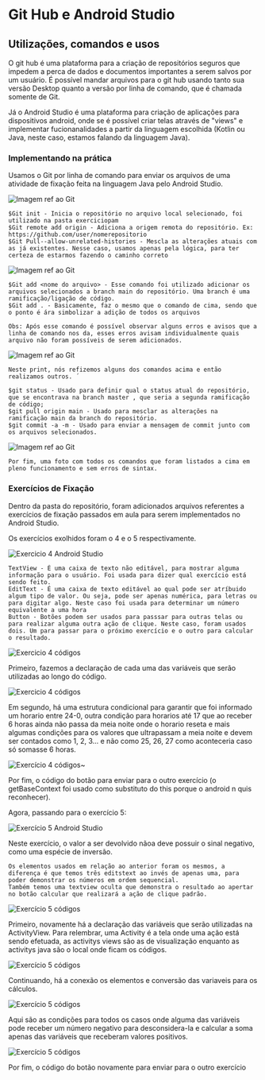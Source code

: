 # Git Hub e Android Studio
## Utilizações, comandos e usos

O git hub é uma plataforma para a criação de repositórios seguros que impedem a perca de dados e documentos importantes a serem salvos por um usuário. É possível mandar arquivos para o git hub usando tanto sua versão Desktop quanto a versão por linha de comando, que é chamada somente de Git.

Já o Android Studio é uma plataforma para criação de aplicações para dispositivos android, onde se é possível criar telas através de "views" e implementar fucionanalidades a partir da linguagem escolhida (Kotlin ou Java, neste caso, estamos falando da linguagem Java).

### Implementando na prática 
Usamos o Git por linha de comando para enviar os arquivos de uma atividade de fixação feita na linguagem Java pelo Android Studio. 

![Imagem ref ao Git][def]

[def]: image/image.png

```
$Git init - Inicia o repositório no arquivo local selecionado, foi utilizado na pasta exerciciopam
$Git remote add origin - Adiciona a origem remota do repositório. Ex: https://github.com/user/nomerepositorio
$Git Pull--allow-unrelated-histories - Mescla as alterações atuais com as já existentes. Nesse caso, usamos apenas pela lógica, para ter certeza de estarmos fazendo o caminho correto
```
![Imagem ref ao Git][def2]

[def2]: image/image2.png  

```
$Git add <nome do arquivo> - Esse comando foi utilizado adicionar os arquivos selecionados a branch main do repositório. Uma branch é uma ramificação/ligação de código. 
$Git add . - Basicamente, faz o mesmo que o comando de cima, sendo que o ponto é ára simbolizar a adição de todos os arquivos

Obs: Após esse comando é possível observar alguns erros e avisos que a linha de comando nos da, esses erros avisam individualmente quais arquivo não foram possíveis de serem adicionados. 
```
![Imagem ref ao Git][def3]

[def3]: image/image3.png

```
Neste print, nós refizemos alguns dos comandos acima e então realizamos outros. ´

$git status - Usado para definir qual o status atual do repositório, que se encontrava na branch master , que seria a segunda ramificação de código;
$git pull origin main - Usado para mesclar as alterações na ramificação main da branch do repositório. 
$git commit -a -m - Usado para enviar a mensagem de commit junto com os arquivos selecionados.
```
![Imagem ref ao Git][def4]

[def4]: image/image4.png

```
Por fim, uma foto com todos os comandos que foram listados a cima em pleno funcionamento e sem erros de sintax.
```

### Exercícios de Fixação
Dentro da pasta do repositório, foram adicionados arquivos referentes a exercícios de fixação passados em aula para serem implementados no Android Studio.

Os exercícios exolhidos foram o 4 e o 5 respectivamente.

![Exercicio 4 Android Studio][def5]

[def5]: image/imageas1.png

```
TextView - É uma caixa de texto não editável, para mostrar alguma informação para o usuário. Foi usada para dizer qual exercício está sendo feito.
EditText - É uma caixa de texto editável ao qual pode ser atríbuido algum tipo de valor. Ou seja, pode ser apenas numérica, para letras ou para digitar algo. Neste caso foi usada para determinar um número equivalente a uma hora
Button - Botões podem ser usados para passsar para outras telas ou para realizar alguma outra ação de clique. Neste caso, foram usados dois. Um para passar para o próximo exercício e o outro para calcular o resultado.
```
![Exercicio 4 códigos][def6]

Primeiro, fazemos a declaração de cada uma das variáveis que serão utilizadas ao longo do código. 

![Exercicio 4 códigos][def7]

[def7]: image/imageas3.png

Em segundo, há uma estrutura condicional  para garantir que foi informado um horario entre 24-0, outra condição para horarios até 17 que ao receber 6 horas ainda não passa da meia noite onde o horario reseta e mais algumas condições para os valores que ultrapassam a meia noite e devem ser contados como 1, 2, 3... e não como 25, 26, 27 como aconteceria caso só somasse 6 horas.

![Exercício 4 códigos][def13]~

 Por fim, o código do botão para enviar para o outro exercício (o getBaseContext foi usado como substituto do this porque o android n quis reconhecer).

Agora, passando para o exercício 5: 

![Exercício 5 Android Studio][def8]

[def8]: image/imageas5.png

Neste exercício, o valor a ser devolvido nãoa deve possuir o sinal negativo, como uma espécie de inversão. 

```
Os elementos usados em relação ao anterior foram os mesmos, a diferença é que temos três editstext ao invés de apenas uma, para poder demonstrar os números em ordem sequencial. 
Também temos uma textview oculta que demonstra o resultado ao apertar no botão calcular que realizará a ação de clique padrão. 
```
![Exercício 5 códigos][def9]


[def9]: image/imageas6.png

Primeiro, novamente há a declaração das variáveis que serão utilizadas na ActivityView. Para relembrar, uma Activity é a tela onde uma ação está sendo efetuada, as activitys views são as de visualização enquanto as activitys java são o local onde ficam os códigos. 

![Exercício 5 códigos][def10]


[def10]: image/imageas7.png

 Continuando, há  a conexão os elementos e conversão das variaveis para os cálculos. 

 ![Exercício 5 códigos][def11]

[def11]: image/imageas8.png

Aqui são as condições para todos os casos onde alguma das variáveis pode receber um número negativo para desconsidera-la e calcular a soma apenas das variáveis que receberam valores positivos. 

![Exercício 5 códigos][def12]

[def12]: image/imageas9.png

Por fim, o código do botão novamente para enviar para o outro exercício

[def13]: image/imageas4.png
[def6]: image/imageas2.png

